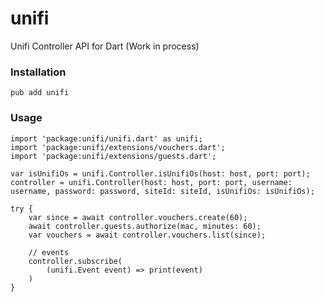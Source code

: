 # unifi
Unifi Controller API for Dart
(Work in process)

### Installation

```pub add unifi```

### Usage
```
import 'package:unifi/unifi.dart' as unifi;
import 'package:unifi/extensions/vouchers.dart';
import 'package:unifi/extensions/guests.dart';

var isUnifiOs = unifi.Controller.isUnifiOs(host: host, port: port);
controller = unifi.Controller(host: host, port: port, username: username, password: password, siteId: siteId, isUnifiOs: isUnifiOs);

try {
    var since = await controller.vouchers.create(60);
    await controller.guests.authorize(mac, minutes: 60);
    var vouchers = await controller.vouchers.list(since);

    // events
    controller.subscribe(
        (unifi.Event event) => print(event)
    )
} 
```
